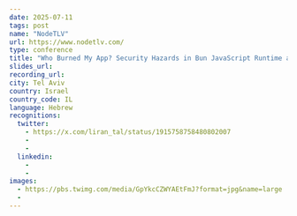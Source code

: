 ```yaml
---
date: 2025-07-11
tags: post
name: "NodeTLV"
url: https://www.nodetlv.com/
type: conference
title: "Who Burned My App? Security Hazards in Bun JavaScript Runtime and How Node.js Compares"
slides_url:
recording_url: 
city: Tel Aviv
country: Israel
country_code: IL
language: Hebrew
recognitions:
  twitter:
    - https://x.com/liran_tal/status/1915758758480802007
    - 
    - 
  linkedin:
    - 
    - 
images:
  - https://pbs.twimg.com/media/GpYkcCZWYAEtFmJ?format=jpg&name=large
  - 
---
```

